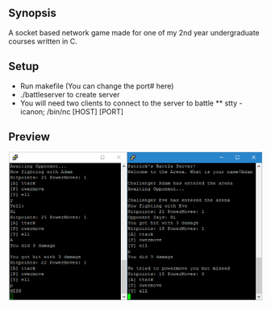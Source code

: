 ## Synopsis

A socket based network game made for one of my 2nd year undergraduate courses written in C.

## Setup

* Run makefile (You can change the port# here)
* ./battleserver to create server
* You will need two clients to connect to the server to battle
** stty -icanon; /bin/nc [HOST] [PORT]

## Preview

![alt text](./preview.png "Preview")

